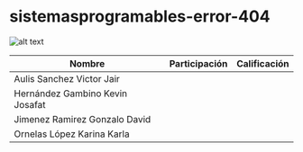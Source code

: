 # sistemasprogramables-error-404

![alt text](https://external-content.duckduckgo.com/iu/?u=https%3A%2F%2Fthumbs.dreamstime.com%2Ft%2Ferror-isolated-icon-simple-element-illustration-programming-concept-icons-editable-logo-sign-symbol-design-white-142291263.jpg&f=1&nofb=1 "Logo Title Text 1")

| Nombre                          | Participación | Calificación |
|---------------------------------|---------------|--------------|
| Aulis Sanchez Victor Jair       |               |              |
| Hernández Gambino Kevin Josafat |               |              |
| Jimenez Ramirez Gonzalo David   |               |              |
| Ornelas López Karina Karla      |               |              |

